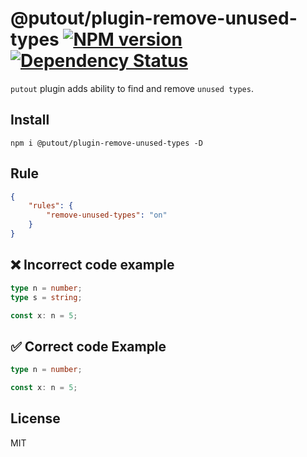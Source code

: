 # @putout/plugin-remove-unused-types [![NPM version][NPMIMGURL]][NPMURL] [![Dependency Status][DependencyStatusIMGURL]][DependencyStatusURL]

[NPMIMGURL]: https://img.shields.io/npm/v/@putout/plugin-remove-unused-types.svg?style=flat&longCache=true
[NPMURL]: https://npmjs.org/package/@putout/plugin-remove-unused-types "npm"
[DependencyStatusURL]: https://david-dm.org/coderaiser/putout?path=packages/plugin-remove-unused-types
[DependencyStatusIMGURL]: https://david-dm.org/coderaiser/putout.svg?path=packages/plugin-remove-unused-types

`putout` plugin adds ability to find and remove `unused types`.

## Install

```
npm i @putout/plugin-remove-unused-types -D
```

## Rule

```json
{
    "rules": {
        "remove-unused-types": "on"
    }
}
```

## ❌ Incorrect code example

```ts
type n = number;
type s = string;

const x: n = 5;
```

## ✅ Correct code Example

```ts
type n = number;

const x: n = 5;
```

## License

MIT

